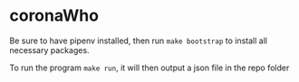 # coronaWho

Be sure to have pipenv installed, then run `make bootstrap` to install all necessary packages.

To run the program `make run`, it will then output a json file in the repo folder
